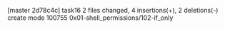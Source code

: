 [master 2d78c4c] task16
 2 files changed, 4 insertions(+), 2 deletions(-)
 create mode 100755 0x01-shell_permissions/102-if_only
